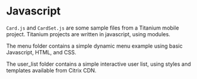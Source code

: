 Javascript
=======

<code>Card.js</code> and <code>CardSet.js</code> are some sample files from a Titanium mobile project. Titanium projects
are written in javascript, using modules.

The menu folder contains a simple dynamic menu example using basic Javascript, HTML, and CSS.

The user_list folder contains a simple interactive user list, using styles and templates available from Citrix CDN.
